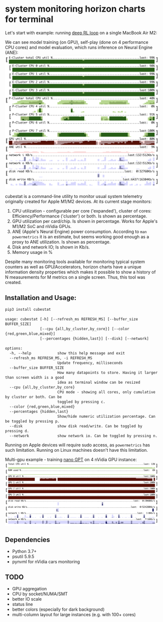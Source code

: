 # system monitoring horizon charts for terminal

Let's start with example: running [deep RL loop](https://github.com/okuvshynov/rlscout) on a single MacBook Air M2:

We can see model training (on GPU), self-play (done on 4 performance CPU cores) and model evaluation, which runs inference on Neural Engine (ANE):
![Self-play + training + eval](static/selfplay.png)

cubestat is a command-line utility to monitor usual system telemetry originally created for Apple M1/M2 devices.
At its current stage monitors:
1. CPU utilization - configurable per core ('expanded'), cluster of cores: Efficiency/Performance ('cluster') or both. Is shown as percentage.
2. GPU utilization per card/chip. Is shown in percentage. Works for Apple's M1/M2 SoC and nVidia GPUs.
3. ANE (Apple's Neural Engine) power consumption. According to `man powermetrics` it is an estimate, but seems working good enough as a proxy to ANE utilization. Is shown as percentage.
4. Disk and network IO; Is shown in Kb/s.
5. Memory usage in %

Despite many monitoring tools available for monitoring typical system counters as well as GPU/Accelerators, horizon charts have a unique information density properties which makes it possible to show a history of N measurements for M metrics on a single screen. Thus, this tool was created.

## Installation and Usage:

```
pip3 install cubestat

usage: cubestat [-h] [--refresh_ms REFRESH_MS] [--buffer_size BUFFER_SIZE]
                [--cpu {all,by_cluster,by_core}] [--color {red,green,blue,mixed}]
                [--percentages {hidden,last}] [--disk] [--network]

options:
  -h, --help            show this help message and exit
  --refresh_ms REFRESH_MS, -i REFRESH_MS
                        Update frequency, milliseconds
  --buffer_size BUFFER_SIZE
                        How many datapoints to store. Having it larger than screen width is a good
                        idea as terminal window can be resized
  --cpu {all,by_cluster,by_core}
                        CPU mode - showing all cores, only cumulative by cluster or both. Can be
                        toggled by pressing c.
  --color {red,green,blue,mixed}
  --percentages {hidden,last}
                        Show/hide numeric utilization percentage. Can be toggled by pressing p.
  --disk                show disk read/write. Can be toggled by pressing d.
  --network             show network io. Can be toggled by pressing n.
```

Running on Apple devices will require sudo access, as `powermetrics` has such limitation. Running on Linux machines doesn't have this limitation.

Multi-gpu example - training [nano GPT](https://github.com/karpathy/nanoGPT) on 4 nVidia GPU instance:
![multigpu](static/multigpu.png)

## Dependencies
* Python 3.7+
* psutil 5.9.5
* pynvml for nVidia cars monitoring

## TODO
* GPU aggregation
* CPU by socket/NUMA/SMT
* better IO scale
* status line
* better colors (especially for dark background)
* multi-column layout for large instances (e.g. with 100+ cores)